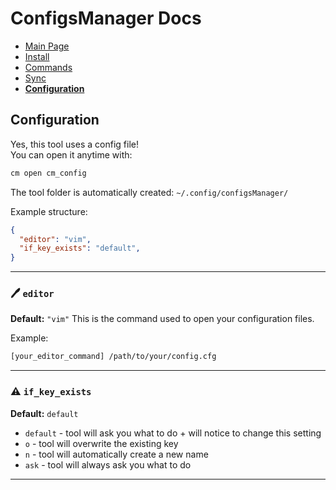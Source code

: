 # ConfigsManager Docs

* [Main Page](index.html)
* [Install](installation.html)
* [Commands](commands.html)
* [Sync](sync.html)
* **[Configuration](cm_configuration.html)**

## Configuration

Yes, this tool uses a config file!  
You can open it anytime with:

```bash
cm open cm_config
````

The tool folder is automatically created:
`~/.config/configsManager/`

Example structure:

```json
{
  "editor": "vim",
  "if_key_exists": "default",
}
```

---

### 🖊️ `editor`

**Default:** `"vim"`
This is the command used to open your configuration files.

Example:

```bash
[your_editor_command] /path/to/your/config.cfg
```

---

### ⚠️ `if_key_exists`

**Default:** `default`

* `default` - tool will ask you what to do + will notice to change this setting
* `o` - tool will overwrite the existing key
* `n` - tool will automatically create a new name
* `ask` - tool will always ask you what to do

---

